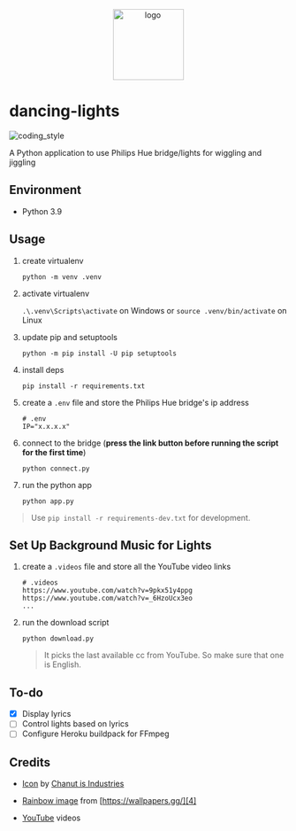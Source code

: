 <div align="center">
    <img src="https://cdn3.iconfinder.com/data/icons/party-fill-recreation-story/512/Dancing-512.png" alt="logo" height="128">
</div>

# dancing-lights

![coding_style](https://img.shields.io/badge/code%20style-black-000000.svg)

A Python application to use Philips Hue bridge/lights for wiggling and jiggling

## Environment

- Python 3.9

## Usage

1. create virtualenv

   `python -m venv .venv`

2. activate virtualenv

   `.\.venv\Scripts\activate` on Windows or `source .venv/bin/activate` on Linux

3. update pip and setuptools

   `python -m pip install -U pip setuptools`

4. install deps

   `pip install -r requirements.txt`

5. create a `.env` file and store the Philips Hue bridge's ip address

   ```
   # .env
   IP="x.x.x.x"
   ```

6. connect to the bridge (**press the link button before running the script for the first time**)

   `python connect.py`

7. run the python app

   `python app.py`

> Use `pip install -r requirements-dev.txt` for development.

## Set Up Background Music for Lights

1. create a `.videos` file and store all the YouTube video links

   ```
   # .videos
   https://www.youtube.com/watch?v=9pkx51y4ppg
   https://www.youtube.com/watch?v=_6HzoUcx3eo
   ...
   ```

2. run the download script

   `python download.py`

   > It picks the last available cc from YouTube. So make sure that one is English.

## To-do

- [x] Display lyrics
- [ ] Control lights based on lyrics
- [ ] Configure Heroku buildpack for FFmpeg

## Credits

- [Icon][1] by [Chanut is Industries][2]

- [Rainbow image][3] from [https://wallpapers.gg/][4]

- [YouTube][5] videos

[1]: https://www.iconfinder.com/icons/7149745/dancing_dancer_party_lifestyle_happiness_entertainment_recreation_icon
[2]: https://www.iconfinder.com/Chanut-is
[3]: https://wallpapers.gg/digital-rainbow-background-6k/
[4]: https://wallpapers.gg/
[5]: https://www.youtube.com/
